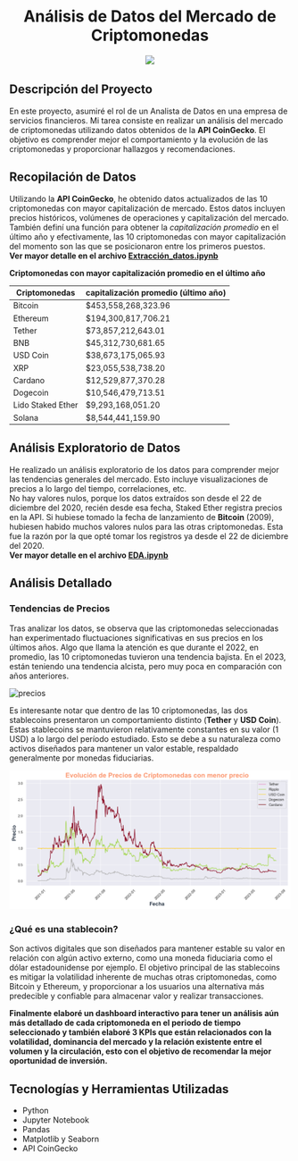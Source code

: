# <h1 align=center> **Análisis de Datos del Mercado de Criptomonedas** </h1>

<p align='center'>
<img src = 'https://www.clarin.com/img/2023/06/14/WJlAYJhAg_360x240__1.jpg' height = 200>
<p>

## Descripción del Proyecto

En este proyecto, asumiré el rol de un Analista de Datos en una empresa de servicios financieros. Mi tarea consiste en realizar un análisis del mercado de criptomonedas utilizando datos obtenidos de la **API CoinGecko**. El objetivo es comprender mejor el comportamiento y la evolución de las criptomonedas y proporcionar hallazgos y recomendaciones.

## Recopilación de Datos

Utilizando la **API CoinGecko**, he obtenido datos actualizados de las 10 criptomonedas con mayor capitalización de mercado. Estos datos incluyen precios históricos, volúmenes de operaciones y capitalización del mercado.
También definí una función para obtener la *capitalización promedio* en el último año y efectivamente, las 10 criptomonedas con mayor capitalización del momento son las que se posicionaron entre los primeros puestos. <br>
**Ver mayor detalle en el archivo [Extracción_datos.ipynb](Extracción_datos.ipynb)**

**Criptomonedas con mayor capitalización promedio en el último año**

| Criptomonedas      | capitalización promedio (último año)  |
|--------------------|--------------------------|
| Bitcoin            | $453,558,268,323.96      |
| Ethereum           | $194,300,817,706.21      |
| Tether             | $73,857,212,643.01       |
| BNB                | $45,312,730,681.65       |
| USD Coin           | $38,673,175,065.93       |
| XRP                | $23,055,538,738.20       |
| Cardano            | $12,529,877,370.28       |
| Dogecoin           | $10,546,479,713.51       |
| Lido Staked Ether  | $9,293,168,051.20        |
| Solana             | $8,544,441,159.90        |

## Análisis Exploratorio de Datos

He realizado un análisis exploratorio de los datos para comprender mejor las tendencias generales del mercado. Esto incluye visualizaciones de precios a lo largo del tiempo, correlaciones, etc. <br>
No hay valores nulos, porque los datos extraídos son desde el 22 de diciembre del 2020, recién desde esa fecha, Staked Ether registra precios en la API. Si hubiese tomado la fecha de lanzamiento de **Bitcoin** (2009), hubiesen habido muchos valores nulos para las otras criptomonedas. Esta fue la razón por la que opté tomar los registros ya desde el 22 de diciembre del 2020. <br>
**Ver mayor detalle en el archivo [EDA.ipynb](EDA.ipynb)**

## Análisis Detallado

### Tendencias de Precios

Tras analizar los datos, se observa que las criptomonedas seleccionadas han experimentado fluctuaciones significativas en sus precios en los últimos años. Algo que llama la atención es que durante el 2022, en promedio, las 10 criptomonedas tuvieron una tendencia bajista. En el 2023, están teniendo una tendencia alcista, pero muy poca en comparación con años anteriores.

![precios](/Imágenes/precio_2022.png)

Es interesante notar que dentro de las 10 criptomonedas, las dos stablecoins presentaron un comportamiento distinto (**Tether** y **USD Coin**). Estas stablecoins se mantuvieron relativamente constantes en su valor (1 USD) a lo largo del período estudiado. Esto se debe a su naturaleza como activos diseñados para mantener un valor estable, respaldado generalmente por monedas fiduciarias.

![precios](/Imágenes/precios.png)

### ¿Qué es una stablecoin?
Son activos digitales que son diseñados para mantener estable su valor en relación con algún activo externo, como una moneda fiduciaria como el dólar estadounidense por ejemplo. El objetivo principal de las stablecoins es mitigar la volatilidad inherente de muchas otras criptomonedas, como Bitcoin y Ethereum, y proporcionar a los usuarios una alternativa más predecible y confiable para almacenar valor y realizar transacciones.

**Finalmente elaboré un dashboard interactivo para tener un análisis aún más detallado de cada criptomoneda en el periodo de tiempo seleccionado y también elaboré 3 KPIs que están relacionados con la volatilidad, dominancia del mercado y la relación existente entre el volumen y la circulación, esto con el objetivo de recomendar la mejor oportunidad de inversión.**

## Tecnologías y Herramientas Utilizadas

- Python
- Jupyter Notebook
- Pandas
- Matplotlib y Seaborn
- API CoinGecko

